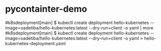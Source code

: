 # pycontainter-demo
#k8sdeployment[main] $ kubectl create deployment hello-kubernetes --image=oadetiba/hello-kubernetes:latest --dry-run=client -o yaml | more
#k8sdeployment[main] $ kubectl create deployment hello-kubernetes --image=oadetiba/hello-kubernetes:latest --dry-run=client -o yaml > hello-kubernetes-deployment.yaml
